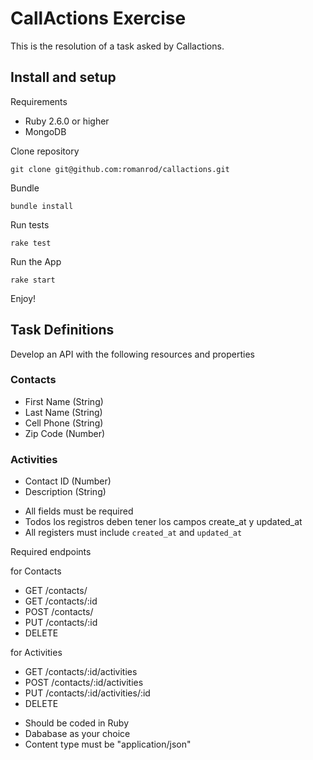 # CallActions Exercise

This is the resolution of a task asked by Callactions.

## Install and setup

Requirements 

* Ruby 2.6.0 or higher
* MongoDB

Clone repository

```
git clone git@github.com:romanrod/callactions.git
```

Bundle

```
bundle install
```

Run tests

```
rake test
```

Run the App
```
rake start
```

Enjoy!


## Task Definitions

Develop an API with the following resources and properties
### Contacts

- First Name (String)
- Last Name (String)
- Cell Phone (String)
- Zip Code (Number)


### Activities
- Contact ID (Number)
- Description (String)

* All fields must be required
* Todos los registros deben tener los campos create_at y updated_at
* All registers must include `created_at` and `updated_at`

Required endpoints

for Contacts
- GET       /contacts/
- GET       /contacts/:id
- POST      /contacts/
- PUT       /contacts/:id
- DELETE


for Activities
- GET       /contacts/:id/activities
- POST      /contacts/:id/activities
- PUT       /contacts/:id/activities/:id
- DELETE

* Should be coded in Ruby
* Dababase as your choice
* Content type must be "application/json"
